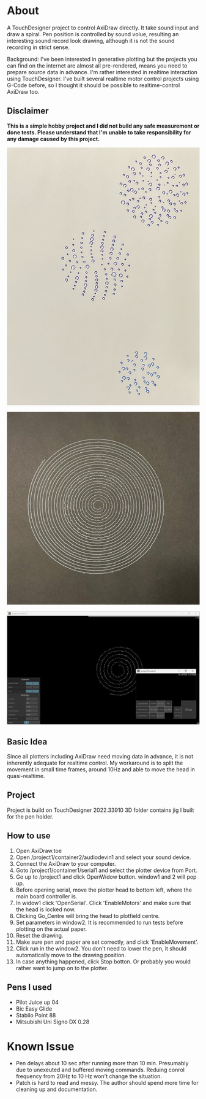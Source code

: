 # About
A TouchDesigner project to control AxiDraw directly. It take sound input and draw a spiral. Pen position is controlled by sound volue, resulting an interesting sound record look drawing, although it is not the sound recording in strict sense.

Background: I've been interested in generative plotting but the projects you can find on the internet are almost all pre-rendered, means you need to prepare source data in advance. I'm rather interested in realtime interaction using TouchDesigner. I've built several realtime motor control projects using G-Code before, so I thought it should be possible to realtime-control AxiDraw too.

## Disclaimer
**This is a simple hobby project and I did not build any safe measurement or done tests. Please understand that I'm unable to take responsibility for any damage caused by this project.**


![Dots](https://raw.githubusercontent.com/yuskegoto/TouchDesigner_AxiDraw/main/Pics/dots.jpg)

![Spiral](https://raw.githubusercontent.com/yuskegoto/TouchDesigner_AxiDraw/main/Pics/spiral.jpg)

![Control Interface](https://raw.githubusercontent.com/yuskegoto/TouchDesigner_AxiDraw/main/Pics/interface.png)

## Basic Idea
Since all plotters including AxiDraw need moving data in advance, it is not inherently adequate for realtime control. My workaround is to split the movement in small time frames, around 10Hz and able to move the head in quasi-realtime. 

## Project
Project is build on TouchDesigner 2022.33910
3D folder contains jig I built for the pen holder.

## How to use
1. Open AxiDraw.toe
1. Open /project1/container2/audiodevin1 and select your sound device.
1. Connect the AxiDraw to your computer.
1. Goto /project1/container1/serial1 and select the plotter device from Port.
1. Go up to /project1 and click OpenWidow button. window1 and 2 will pop up.
1. Before opening serial, move the plotter head to bottom left, where the main board controller is.
1. In widow1 click 'OpenSerial'. Click 'EnableMotors' and make sure that the head is locked now.
1. Clicking Go_Centre will bring the head to plotfield centre.
1. Set parameters in window2. It is recommended to run tests before plotting on the actual paper.
1. Reset the drawing.
1. Make sure pen and paper are set correctly, and click 'EnableMovement'.
1. Click run in the window2. You don't need to lower the pen, it should automatically move to the drawing position.
1. In case anything happened, click Stop botton. Or probably you would rather want to jump on to the plotter.

## Pens I used
- Pilot Juice up 04
- Bic Easy Glide
- Stabilo Point 88
- Mitsubishi Uni Signo DX 0.28

# Known Issue
- Pen delays about 10 sec after running more than 10 min. Presumably due to unexeuted and buffered moving commands. Reduing conrol frequency from 20Hz to 10 Hz won't change the situation.
- Patch is hard to read and messy. The author should spend more time for cleaning up and documentation.
